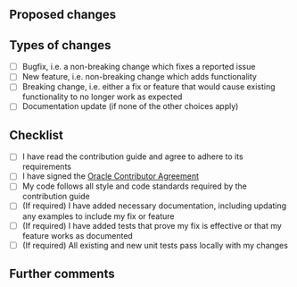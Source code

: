## Proposed changes

<!--
 Describe the big picture of your changes here to communicate to the maintainers why we should accept this pull request.
 If it fixes a bug or resolves a feature request, be sure to link to that issue.
-->

## Types of changes

<!--
What types of changes does your code introduce?
Put an `x` in the `[ ]` boxes that apply.
-->

- [ ] Bugfix, i.e. a non-breaking change which fixes a reported issue
- [ ] New feature, i.e. non-breaking change which adds functionality
- [ ] Breaking change, i.e. either a fix or feature that would cause existing functionality to no longer work as expected
- [ ] Documentation update (if none of the other choices apply)

## Checklist

<!--
Put an `x` in all the boxes that apply. You can also fill these out after creating the PR.
If you're unsure about any of them, don't hesitate to ask. We're here to help!
This is simply a reminder of what we are going to look for before merging your code._
-->

- [ ] I have read the contribution guide and agree to adhere to its requirements
- [ ] I have signed the [Oracle Contributor Agreement](https://oca.opensource.oracle.com)
- [ ] My code follows all style and code standards required by the contribution guide
- [ ] \(If required) I have added necessary documentation, including updating any examples to include my fix or feature
- [ ] \(If required) I have added tests that prove my fix is effective or that my feature works as documented
- [ ] \(If required) All existing and new unit tests pass locally with my changes

## Further comments

<!--
If this is a relatively large or complex change, you must provide a link to the
issue in which you discuss why you chose this solution and what alternatives you
considered, etc.
-->
